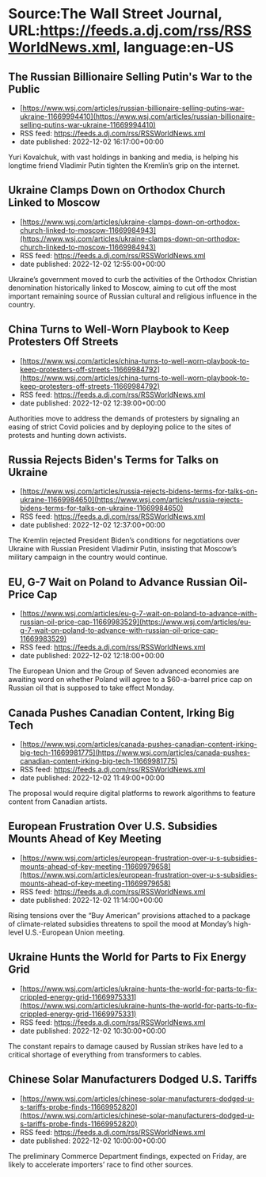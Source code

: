 # Source:The Wall Street Journal, URL:https://feeds.a.dj.com/rss/RSSWorldNews.xml, language:en-US

## The Russian Billionaire Selling Putin's War to the Public
 - [https://www.wsj.com/articles/russian-billionaire-selling-putins-war-ukraine-11669994410](https://www.wsj.com/articles/russian-billionaire-selling-putins-war-ukraine-11669994410)
 - RSS feed: https://feeds.a.dj.com/rss/RSSWorldNews.xml
 - date published: 2022-12-02 16:17:00+00:00

Yuri Kovalchuk, with vast holdings in banking and media, is helping his longtime friend Vladimir Putin tighten the Kremlin’s grip on the internet.

## Ukraine Clamps Down on Orthodox Church Linked to Moscow
 - [https://www.wsj.com/articles/ukraine-clamps-down-on-orthodox-church-linked-to-moscow-11669984943](https://www.wsj.com/articles/ukraine-clamps-down-on-orthodox-church-linked-to-moscow-11669984943)
 - RSS feed: https://feeds.a.dj.com/rss/RSSWorldNews.xml
 - date published: 2022-12-02 12:55:00+00:00

Ukraine’s government moved to curb the activities of the Orthodox Christian denomination historically linked to Moscow, aiming to cut off the most important remaining source of Russian cultural and religious influence in the country.

## China Turns to Well-Worn Playbook to Keep Protesters Off Streets
 - [https://www.wsj.com/articles/china-turns-to-well-worn-playbook-to-keep-protesters-off-streets-11669984792](https://www.wsj.com/articles/china-turns-to-well-worn-playbook-to-keep-protesters-off-streets-11669984792)
 - RSS feed: https://feeds.a.dj.com/rss/RSSWorldNews.xml
 - date published: 2022-12-02 12:39:00+00:00

Authorities move to address the demands of protesters by signaling an easing of strict Covid policies and by deploying police to the sites of protests and hunting down activists.

## Russia Rejects Biden's Terms for Talks on Ukraine
 - [https://www.wsj.com/articles/russia-rejects-bidens-terms-for-talks-on-ukraine-11669984650](https://www.wsj.com/articles/russia-rejects-bidens-terms-for-talks-on-ukraine-11669984650)
 - RSS feed: https://feeds.a.dj.com/rss/RSSWorldNews.xml
 - date published: 2022-12-02 12:37:00+00:00

The Kremlin rejected President Biden’s conditions for negotiations over Ukraine with Russian President Vladimir Putin, insisting that Moscow’s military campaign in the country would continue.

## EU, G-7 Wait on Poland to Advance Russian Oil-Price Cap
 - [https://www.wsj.com/articles/eu-g-7-wait-on-poland-to-advance-with-russian-oil-price-cap-11669983529](https://www.wsj.com/articles/eu-g-7-wait-on-poland-to-advance-with-russian-oil-price-cap-11669983529)
 - RSS feed: https://feeds.a.dj.com/rss/RSSWorldNews.xml
 - date published: 2022-12-02 12:18:00+00:00

The European Union and the Group of Seven advanced economies are awaiting word on whether Poland will agree to a $60-a-barrel price cap on Russian oil that is supposed to take effect Monday.

## Canada Pushes Canadian Content, Irking Big Tech
 - [https://www.wsj.com/articles/canada-pushes-canadian-content-irking-big-tech-11669981775](https://www.wsj.com/articles/canada-pushes-canadian-content-irking-big-tech-11669981775)
 - RSS feed: https://feeds.a.dj.com/rss/RSSWorldNews.xml
 - date published: 2022-12-02 11:49:00+00:00

The proposal would require digital platforms to rework algorithms to feature content from Canadian artists.

## European Frustration Over U.S. Subsidies Mounts Ahead of Key Meeting
 - [https://www.wsj.com/articles/european-frustration-over-u-s-subsidies-mounts-ahead-of-key-meeting-11669979658](https://www.wsj.com/articles/european-frustration-over-u-s-subsidies-mounts-ahead-of-key-meeting-11669979658)
 - RSS feed: https://feeds.a.dj.com/rss/RSSWorldNews.xml
 - date published: 2022-12-02 11:14:00+00:00

Rising tensions over the “Buy American” provisions attached to a package of climate-related subsidies threatens to spoil the mood at Monday’s high-level U.S.-European Union meeting.

## Ukraine Hunts the World for Parts to Fix Energy Grid
 - [https://www.wsj.com/articles/ukraine-hunts-the-world-for-parts-to-fix-crippled-energy-grid-11669975331](https://www.wsj.com/articles/ukraine-hunts-the-world-for-parts-to-fix-crippled-energy-grid-11669975331)
 - RSS feed: https://feeds.a.dj.com/rss/RSSWorldNews.xml
 - date published: 2022-12-02 10:30:00+00:00

The constant repairs to damage caused by Russian strikes have led to a critical shortage of everything from transformers to cables.

## Chinese Solar Manufacturers Dodged U.S. Tariffs
 - [https://www.wsj.com/articles/chinese-solar-manufacturers-dodged-u-s-tariffs-probe-finds-11669952820](https://www.wsj.com/articles/chinese-solar-manufacturers-dodged-u-s-tariffs-probe-finds-11669952820)
 - RSS feed: https://feeds.a.dj.com/rss/RSSWorldNews.xml
 - date published: 2022-12-02 10:00:00+00:00

The preliminary Commerce Department findings, expected on Friday, are likely to accelerate importers’ race to find other sources.

